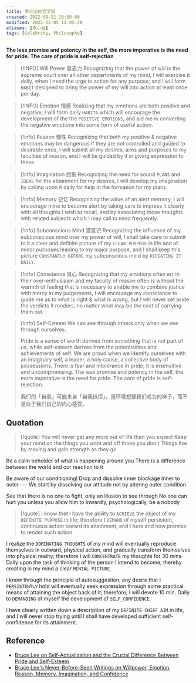 ```yaml
---
title: 李小龙的哲学观
created: 2022-08-21 16:00:00
modified: 2022-12-05 14:05:28
aliases: [李小龙]
tags: [Celebrity, Philosophy]
---
```


**The less promise and potency in the self, the more imperative is the need for pride. The core of pride is self-rejection**

> [!INFO] Will Power 意志力
Recognizing that the power of will is the supreme court over all other departments of my mind, I will exercise it daily, when I need the urge to action for any purpose; and I will form `HABIT` designed to bring the power of my will into action at least once per day.

> [!INFO] Emotion 情感
Realizing that my emotions are both positive and negative, I will form daily `HABIT`s which will encourage the development of the the `POSITIVE EMOTIONS`, and aid me in converting the negative emotions into some form of useful action.

> [!info] Reason 理性
Recognizing that both my positive & negative emotions may be dangerous if they are not controlled and guided to desirable ends, I will submit all my desires, aims and purposes to my faculties of reason, and I will be guided by it in giving expression to these.

> [!info] Imagination 想象
Recognizing the need for sound `PLANS` and `IDEAS` for the attainment for my desires, I will develop my imagination by calling upon it daily for help in the formation for my plans.

> [!info] Memory 记忆
Recognizing the value of an alert memory, I will encourage mine to become alert by taking care to impress it clearly with all thoughts I wish to recall, and by associating those thoughts with related subjects which I may call to mind frequently.

> [!info] Subconscious Mind 潜意识
Recognizing the influence of my subconscious mind over my power of will, I shall take care to submit to it a clear and definite picture of my `CLEAR PURPOSE` in life and all minor purposes leading to my major purpose, and I shall keep this picture `CONSTANTLY BEFORE` my subconscious mind by `REPEATING IT DAILY`.

> [!info] Conscience 良心
Recognizing that my emotions often err in their over-enthusiasm and my faculty of reason often is without the warmth of feeling that is necessary to enable me to combine justice with mercy in my judgements, I will encourage my conscience to guide me as to what is right & what is wrong, but I will never set aside the verdicts it renders, no matter what may be the cost of carrying them out.

> [!info] Self-Esteem
>We can see through others only when we see through ourselves.
>
>Pride is a sense of worth derived from something that is not part of us, while self-esteem derives from the potentialities and achievements of self. We are proud when we identify ourselves with an imaginary self, a leader, a holy cause, a collective body of possessions. There is fear and intolerance in pride; it is insensitive and uncompromising. The less promise and potency in the self, the more imperative is the need for pride. The core of pride is self-rejection.
>
>我们的「自豪」可能来自「自我抗拒」，是环境想要我们成为的样子，而不是处于我们自己的内心感受。

## Quotation

> [!quote] 
You will never get any more out of life than you expect
Keep your mind on the things you want and off those you don't
Things live by moving and gain strength as they go  
>
Be a calm beholder of what is happening around you
There is a difference between the world and our reaction to it
>
Be aware of our conditioning! Drop and dissolve inner blockage
Inner to outer --- We start by dissolving our attitude not by altering outer condition
>
See that there is no one to fight, only an illusion to see through
No one can hurt you unless you allow him to
Inwardly, psychologically, be a nobody

> [!quote] 
I know that I have the ability to `ACHIEVE` the object of my `DEFINITE PURPOSE` in life; therefore I `DEMAND` of myself persistent, continuous action toward its attainment, and I here and now promise to render such action.
>
I realize the `DOMINATING THOUGHTS` of my mind will eventually reproduce themselves in outward, physical action, and gradually transform themselves into physical reality; therefore I will `CONCENTRATE` my thoughts for 30 mins. Daily upon the task of thinking of the person I intend to become, thereby creating in my mind a clear `MENTAL PICTURE`.
>
I know through the principle of autosuggestion, any desire that I `PERSISTENTLY` hold will eventually seek expression through some practical means of attaining the object back of it; therefore, I will devote 10 min. Daily to `DEMANDING` of myself the development of `SELF_CONFIDENCE`.
>
I have clearly written down a description of my `DEFINITE CHIEF AIM` in life, and I will never stop trying until I shall have developed sufficient self-confidence for its attainment.
	

## Reference

- [Bruce Lee on Self-Actualization and the Crucial Difference Between Pride and Self-Esteem](https://www.themarginalian.org/2015/12/18/bruce-lee-artist-of-life-self-esteem/)
- [Bruce Lee's Never-Before-Seen Writings on Willpower, Emotion, Reason, Memory, Imagination, and Confidence](https://www.themarginalian.org/2016/08/01/bruce-lee-notebook/)
